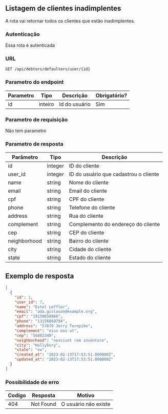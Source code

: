 ## Listagem de clientes inadimplentes

A rota vai retornar todos os clientes que estão inadimplentes.

### Autenticação

Essa rota é autenticada

### URL

`GET /api/debtors/defaulters/user/{id}`

### Parametro do endpoint

| Parametro | Tipo    | Descrição     | Obrigatório? |
|-----------|---------|---------------|--------------|
| id        | inteiro | Id do usuário | Sim          |

### Parametro de requisição

Não tem parametro

### Parametro de resposta

| Parâmetro    | Tipo    | Descrição                              |
|--------------|---------|----------------------------------------|
| id           | integer | ID do cliente                          |
| user_id      | integer | ID do usuário que cadastrou o cliente  |
| name         | string  | Nome do cliente                        |
| email        | string  | Email do cliente                       |
| cpf          | string  | CPF do cliente                         |
| phone        | string  | Telefone do cliente                    |
| address      | string  | Rua do cliente                         |
| complement   | string  | Complemento do endereço do cliente     |
| cep          | string  | CEP do cliente                         |
| neighborhood | string  | Bairro do cliente                      |
| city         | string  | Cidade do cliente                      |
| state        | string  | Estado do cliente                      |

## Exemplo de resposta

```json
[
  {
    "id": 1,
    "user_id": 7,
    "name": "Estel Leffler",
    "email": "ada.gislason@example.org",
    "cpf": "19150658866",
    "phone": "13156869794",
    "address": "57679 Jerry Turnpike",
    "complement": "eius eos ut",
    "cep": "56082340",
    "neighborhood": "nesciunt rem inventore",
    "city": "Hollybury",
    "state": "vw",
    "created_at": "2023-02-13T17:53:51.000000Z",
    "updated_at": "2023-02-13T17:53:51.000000Z"
  }
]
```

### Possibilidade de erro

| Codígo | Resposta  | Motivo               |
|--------|-----------|----------------------|
| 404    | Not Found | O usuário não existe |
